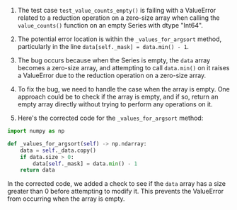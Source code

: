 1. The test case `test_value_counts_empty()` is failing with a ValueError related to a reduction operation on a zero-size array when calling the `value_counts()` function on an empty Series with dtype "Int64".

2. The potential error location is within the `_values_for_argsort` method, particularly in the line `data[self._mask] = data.min() - 1`.

3. The bug occurs because when the Series is empty, the `data` array becomes a zero-size array, and attempting to call `data.min()` on it raises a ValueError due to the reduction operation on a zero-size array.

4. To fix the bug, we need to handle the case when the array is empty. One approach could be to check if the array is empty, and if so, return an empty array directly without trying to perform any operations on it.

5. Here's the corrected code for the `_values_for_argsort` method:

```python
import numpy as np

def _values_for_argsort(self) -> np.ndarray:
    data = self._data.copy()
    if data.size > 0:
        data[self._mask] = data.min() - 1
    return data
```

In the corrected code, we added a check to see if the `data` array has a size greater than 0 before attempting to modify it. This prevents the ValueError from occurring when the array is empty.